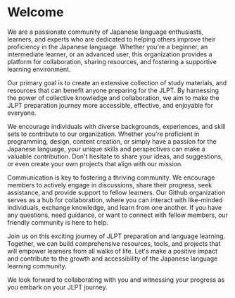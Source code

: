 # Welcome 

We are a passionate community of Japanese language enthusiasts, learners, and experts who are dedicated to helping others improve their proficiency in the Japanese language. Whether you're a beginner, an intermediate learner, or an advanced user, this organization provides a platform for collaboration, sharing resources, and fostering a supportive learning environment.

Our primary goal is to create an extensive collection of study materials, and resources that can benefit anyone preparing for the JLPT. By harnessing the power of collective knowledge and collaboration, we aim to make the JLPT preparation journey more accessible, effective, and enjoyable for everyone.

We encourage individuals with diverse backgrounds, experiences, and skill sets to contribute to our organization. Whether you're proficient in programming, design, content creation, or simply have a passion for the Japanese language, your unique skills and perspectives can make a valuable contribution. Don't hesitate to share your ideas, and suggestions, or even create your own projects that align with our mission.

Communication is key to fostering a thriving community. We encourage members to actively engage in discussions, share their progress, seek assistance, and provide support to fellow learners. Our Github organization serves as a hub for collaboration, where you can interact with like-minded individuals, exchange knowledge, and learn from one another. If you have any questions, need guidance, or want to connect with fellow members, our friendly community is here to help. 

Join us on this exciting journey of JLPT preparation and language learning. Together, we can build comprehensive resources, tools, and projects that will empower learners from all walks of life. Let's make a positive impact and contribute to the growth and accessibility of the Japanese language learning community.

We look forward to collaborating with you and witnessing your progress as you embark on your JLPT journey.
